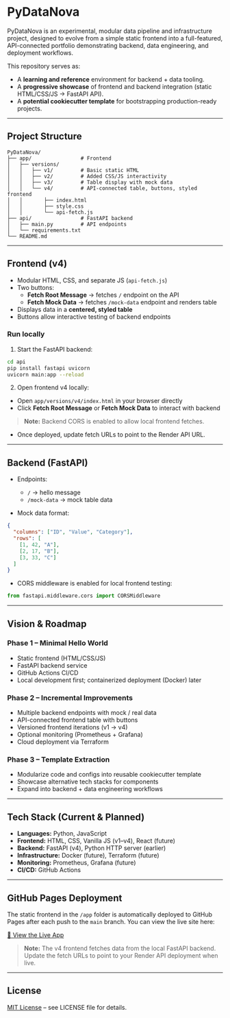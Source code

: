 # PyDataNova

PyDataNova is an experimental, modular data pipeline and infrastructure project, designed to evolve from a simple static frontend into a full-featured, API-connected portfolio demonstrating backend, data engineering, and deployment workflows.

This repository serves as:

- A **learning and reference** environment for backend + data tooling.
- A **progressive showcase** of frontend and backend integration (static HTML/CSS/JS → FastAPI API).
- A **potential cookiecutter template** for bootstrapping production-ready projects.

---

## Project Structure

```
PyDataNova/
├── app/                # Frontend
│   ├── versions/
│   │   ├── v1/         # Basic static HTML
│   │   ├── v2/         # Added CSS/JS interactivity
│   │   ├── v3/         # Table display with mock data
│   │   └── v4/         # API-connected table, buttons, styled frontend
│   │       ├── index.html
│   │       ├── style.css
│   │       └── api-fetch.js
├── api/                # FastAPI backend
│   ├── main.py         # API endpoints
│   └── requirements.txt
└── README.md
```

---

## Frontend (v4)

- Modular HTML, CSS, and separate JS (`api-fetch.js`)
- Two buttons:
  - **Fetch Root Message** → fetches `/` endpoint on the API
  - **Fetch Mock Data** → fetches `/mock-data` endpoint and renders table
- Displays data in a **centered, styled table**
- Buttons allow interactive testing of backend endpoints

### Run locally

1. Start the FastAPI backend:

```bash
cd api
pip install fastapi uvicorn
uvicorn main:app --reload
```

2. Open frontend v4 locally:

- Open `app/versions/v4/index.html` in your browser directly
- Click **Fetch Root Message** or **Fetch Mock Data** to interact with backend

> **Note:** Backend CORS is enabled to allow local frontend fetches.

- Once deployed, update fetch URLs to point to the Render API URL.

---

## Backend (FastAPI)

- Endpoints:

  - `/` → hello message
  - `/mock-data` → mock table data

- Mock data format:

```json
{
  "columns": ["ID", "Value", "Category"],
  "rows": [
    [1, 42, "A"],
    [2, 17, "B"],
    [3, 33, "C"]
  ]
}
```

- CORS middleware is enabled for local frontend testing:

```python
from fastapi.middleware.cors import CORSMiddleware
```

---

## Vision & Roadmap

### Phase 1 – Minimal Hello World
- Static frontend (HTML/CSS/JS)
- FastAPI backend service
- GitHub Actions CI/CD
- Local development first; containerized deployment (Docker) later

### Phase 2 – Incremental Improvements
- Multiple backend endpoints with mock / real data
- API-connected frontend table with buttons
- Versioned frontend iterations (v1 → v4)
- Optional monitoring (Prometheus + Grafana)
- Cloud deployment via Terraform

### Phase 3 – Template Extraction
- Modularize code and configs into reusable cookiecutter template
- Showcase alternative tech stacks for components
- Expand into backend + data engineering workflows

---

## Tech Stack (Current & Planned)

- **Languages:** Python, JavaScript
- **Frontend:** HTML, CSS, Vanilla JS (v1–v4), React (future)
- **Backend:** FastAPI (v4), Python HTTP server (earlier)
- **Infrastructure:** Docker (future), Terraform (future)
- **Monitoring:** Prometheus, Grafana (future)
- **CI/CD:** GitHub Actions

---

## GitHub Pages Deployment
The static frontend in the `/app` folder is automatically deployed to GitHub Pages after each push to the `main` branch. You can view the live site here:

[🚀 View the Live App](https://shadowwalkersb.github.io/PyDataNova/)

> **Note:** The v4 frontend fetches data from the local FastAPI backend. Update the fetch URLs to point to your Render API deployment when live.

---

## License
[MIT License](LICENSE) – see LICENSE file for details.
